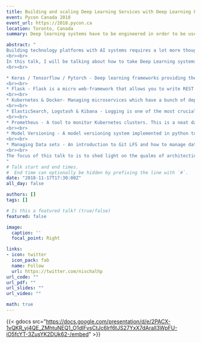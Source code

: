 ```yaml
---
title: Building and scaling Deep Learning Services with Deep Learning Frameworks, Flask, Kubernetes and docker
event: Pycon Canada 2018
event_url: https://2018.pycon.ca
location: Toronto, Canada
summary: Deep learning systems have to be engineered in order to be used in solving an end to end business problem. One of the challenges in architecting and building deep learning systems are the areas of maintainability, scalability and deployments. I would like to discuss on how we solve this at omnius.

abstract: "
Building technology platforms with AI systems requires a lot more thought process in terms of architecture and choice of tooling. The reason for this is because there is need for brainstorming around scaling, monitoring, deploying and managing the deep learning service as you would manage any other service.
<br><br>
In this talk, I will be talking about how to take Deep Learning systems to production with the use of packages and tools like:
<br><br>

* Keras / Tensorflow / Pytorch - Deep learning frameworks providing the flexibility to write custom deep learning functions with lower level APIs
<br><br>
* Flask - Flask is a micro web-framework that allows you to write REST endpoints with minimal effort. Its simple and easy to use. When paired up with Gunicorn, you can take it into production with no effort. The idea of using Flask is to provide REST end points for prediction.
<br><br>
* Kubernetes & Docker- Managing microservices which have a bunch of dependencies is hard to manage. Docker provides the capability of putting all the required pieces of software to run a service into one single logical box, thereby managing all the dependencies with ease. Kubernetes on the other hand provides the capability to orchestrate and manage these docker containers and manage the infrastructure in automated fashion with inbuilt service discovery, load balancing, self correction systems.
<br><br>
* ElasticSearch, Logstash & Kibana - Logging is one of the most crucial components of managing and running systems in production. With ELK, you can ship and manage logs from various services and this provides a way to evaluate how the prediction system is working in production.
<br><br>
* Prometheus - A tool to monitor Kubernetes clusters. This is a neat dashboard integrated with Grafana that shows the consumption of CPU and memory for systems in production, helping in evaluating how big or small the clusters should be in order to keep up with SLAs.
<br><br>
* Model Versioning - A model versioning system implemented in python to manage deep learning models and version them, thereby providing the capability to reproduce the results from various experiments.
<br><br>
* Managing Data sets - An introduction to Git LFS and how to manage datasets. Extremely useful when working with the thought process of reproducible results.
<br><br>
The focus of this talk to is to shed light on the qualms of architecting, devops and management of deep learning systems in production.
"
# Talk start and end times.
#  End time can optionally be hidden by prefixing the line with `#`.
date: "2018-11-17T17:30:00Z"
all_day: false

authors: []
tags: []

# Is this a featured talk? (true/false)
featured: false

image:
  caption: ''
  focal_point: Right

links:
- icon: twitter
  icon_pack: fab
  name: Follow
  url: https://twitter.com/nischalhp
url_code: ""
url_pdf: ""
url_slides: ""
url_video: ""

math: true
---
```

{{< gdocs src="https://docs.google.com/presentation/d/e/2PACX-1vQKR_yj4QE_ZMhtuNEQ1_O1dIFvsCtJc6lrf6tJS27YxX7dArall3WpFU-iO5fcYT-3ZusYK2DUk62-/embed" >}}
